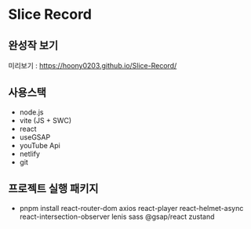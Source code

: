 # Slice Record

## 완성작 보기

미리보기 : https://hoony0203.github.io/Slice-Record/

## 사용스택

- node.js
- vite (JS + SWC)
- react
- useGSAP
- youTube Api
- netlify
- git

## 프로젝트 실행 패키지

- pnpm install react-router-dom axios react-player react-helmet-async react-intersection-observer lenis sass @gsap/react zustand
